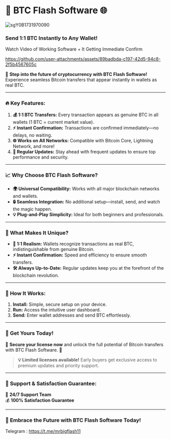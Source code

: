 

# 🚀 **BTC Flash Software** 🌐  


![sgY0B1731970090](https://github.com/user-attachments/assets/fa86b88e-6631-41ae-8ad0-1a49dfb84724)

### **Send 1:1 BTC Instantly to Any Wallet!**  

Watch Video of Working Software + It Getting Immediate Confirm



https://github.com/user-attachments/assets/89badbda-c197-42d5-94c8-2f5b4567605c



🎉 **Step into the future of cryptocurrency with BTC Flash Software!** Experience seamless Bitcoin transfers that appear instantly in wallets as real BTC.  

---

### 🔥 **Key Features:**  
1. **💰 1:1 BTC Transfers:** Every transaction appears as genuine BTC in all wallets (1 BTC = current market value).  
2. **⚡ Instant Confirmation:** Transactions are confirmed immediately—no delays, no waiting.  
3. **🌐 Works on All Networks:** Compatible with Bitcoin Core, Lightning Network, and more!  
4. **🔄 Regular Updates:** Stay ahead with frequent updates to ensure top performance and security.  

---

### 📈 **Why Choose BTC Flash Software?**  

- **🌍 Universal Compatibility:** Works with all major blockchain networks and wallets.  
- **🔒 Seamless Integration:** No additional setup—install, send, and watch the magic happen.  
- **💡 Plug-and-Play Simplicity:** Ideal for both beginners and professionals.  

---

### 🌟 **What Makes It Unique?**  

- **👀 1:1 Realism:** Wallets recognize transactions as real BTC, indistinguishable from genuine Bitcoin.  
- **⚡ Instant Confirmation:** Speed and efficiency to ensure smooth transfers.  
- **🛠️ Always Up-to-Date:** Regular updates keep you at the forefront of the blockchain revolution.  

---

### 💎 **How It Works:**  

1. **Install:** Simple, secure setup on your device.  
2. **Run:** Access the intuitive user dashboard.  
3. **Send:** Enter wallet addresses and send BTC effortlessly.  

---

### 🛒 **Get Yours Today!**  

🔐 **Secure your license now** and unlock the full potential of Bitcoin transfers with BTC Flash Software. 🚀  

> **💡 Limited licenses available!** Early buyers get exclusive access to premium updates and priority support.  

---

### 🤝 **Support & Satisfaction Guarantee:**  

📧 **24/7 Support Team**  
💰 **100% Satisfaction Guarantee**  

---


### **🚀 Embrace the Future with BTC Flash Software Today!**

Telegram : https://t.me/mrbigflash11

